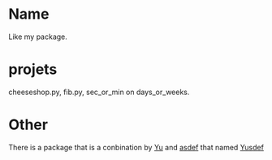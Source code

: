 # Name
Like my package.
# projets
cheeseshop.py, fib.py, sec_or_min on days_or_weeks.
# Other
There is a package that is a conbination by [Yu](https://test.pypi.org/project/Yu-Mandi.yang/) and [asdef](https://test.pypi.org/project/asdef-manzhou.yang/) that named [Yusdef](https://test.pypi.org/project/Yusdef/)
